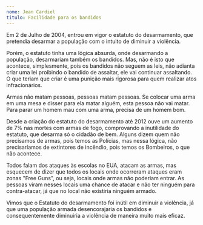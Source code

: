 ```yaml
---
nome: Jean Cardiel
titulo: Facilidade para os bandidos
---
```


Em 2 de Julho de 2004, entrou em vigor o estatuto do desarmamento, que pretendia desarmar a população com o intuito de diminuir a violência.

Porém, o estatuto tinha uma lógica absurda, onde desarmando a população, desarmariam também os bandidos. Mas, não é isto que acontece, simplesmente, pois os bandidos não seguem as leis,  não adianta criar uma lei proibindo o bandido de assaltar, ele vai continuar assaltando. O que teriam que criar é uma punição mais rigorosa para quem realizar atos infracionários.

Armas não matam pessoas, pessoas matam pessoas. Se colocar uma arma em uma mesa e disser para ela matar alguém, esta pessoa não vai matar. Para parar um homem mau com uma arma, precisa de um homem bom.

Desde a criação do estatuto do desarmamento até 2012 ouve um aumento de 7% nas mortes com armas de fogo, comprovando a inutilidade do estatuto, que desarma só o cidadão de bem. Alguns dizem quem não precisamos de armas, pois temos as Polícias, mas nessa lógica, não precisaríamos de extintores de incêndio, pois temos os Bombeiros, o que não acontece.

Todos falam dos ataques às escolas no EUA, atacam as armas, mas esquecem de dizer que todos os locais onde ocorreram ataques eram zonas "Free Guns", ou seja, locais onde armas não poderiam entrar. As pessoas viram nesses locais uma chance de atacar e não ter ninguém para contra-atacar, já que no local não existiria ninguém armado.

Vimos que o Estatuto do desarmamento foi inútil em diminuir a violência, já que uma população armada desencorajaria os bandidos e consequentemente diminuiria a violência de maneira muito mais eficaz.


